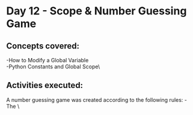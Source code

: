 # **Day 12 - Scope & Number Guessing Game**

## Concepts covered:
-How to Modify a Global Variable\
-Python Constants and Global Scope\

## Activities executed:
A number guessing game was created according to the following rules:
-The \
